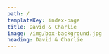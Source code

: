 ```yaml
---
path: /
templateKey: index-page
title: David & Charlie
image: /img/box-background.jpg
heading: David & Charlie
---
```

